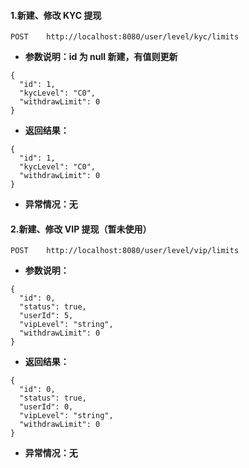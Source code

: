 #### 1.新建、修改 KYC 提现

```
POST    http://localhost:8080/user/level/kyc/limits
```

* **参数说明：id 为 null 新建，有值则更新**

```
{
  "id": 1,
  "kycLevel": "C0",
  "withdrawLimit": 0
}
```

* **返回结果：**

```
{
  "id": 1,
  "kycLevel": "C0",
  "withdrawLimit": 0
}
```

* **异常情况：无**

#### **2.新建、修改 VIP 提现（暂未使用）**

```
POST    http://localhost:8080/user/level/vip/limits
```

* **参数说明：**

```
{
  "id": 0,
  "status": true,
  "userId": 5,
  "vipLevel": "string",
  "withdrawLimit": 0
}
```

* **返回结果：**

```
{
  "id": 0,
  "status": true,
  "userId": 0,
  "vipLevel": "string",
  "withdrawLimit": 0
}
```

* **异常情况：无**



